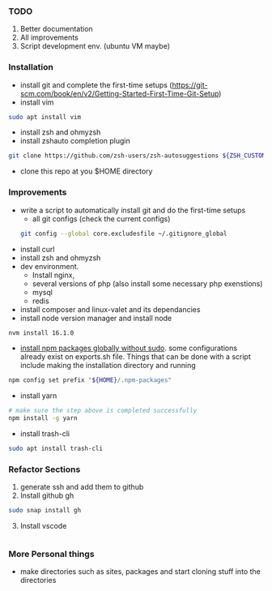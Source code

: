 
### TODO
1. Better documentation
2. All improvements
3. Script development env. (ubuntu VM maybe) 

### Installation

- install git and complete the first-time setups (https://git-scm.com/book/en/v2/Getting-Started-First-Time-Git-Setup)
- install vim
```bash
sudo apt install vim
```
- install zsh and ohmyzsh
- install zshauto completion plugin
``` bash
git clone https://github.com/zsh-users/zsh-autosuggestions ${ZSH_CUSTOM:-~/.oh-my-zsh/custom}/plugins/zsh-autosuggestions
```
- clone this repo at you $HOME directory

### Improvements

- write a script to automatically install git and do the first-time setups
    - all git configs (check the current configs)
    ```bash
    git config --global core.excludesfile ~/.gitignore_global
    ```
- install curl
- install zsh and ohmyzsh
- dev environment. 
    - Install nginx, 
    - several versions of php (also install some necessary php exenstions)
    - mysql
    - redis
- install composer and linux-valet and its dependancies
- install node version manager and install node
```bash
nvm install 16.1.0
```
- [install npm packages globally without sudo](https://github.com/sindresorhus/guides/blob/main/npm-global-without-sudo.md). some configurations already exist on exports.sh file. Things that can be done with a script include making the installation directory and running 
```bash
npm config set prefix "${HOME}/.npm-packages"
```
- install yarn
```bash
# make sure the step above is completed successfully
npm install -g yarn
```
- install trash-cli
```bash
sudo apt install trash-cli
```

### Refactor Sections

1. generate ssh and add them to github
2. Install github gh
```bash
sudo snap install gh
```	
3. Install vscode
```bash
```

### More Personal things
- make directories such as sites, packages and start cloning stuff into the directories